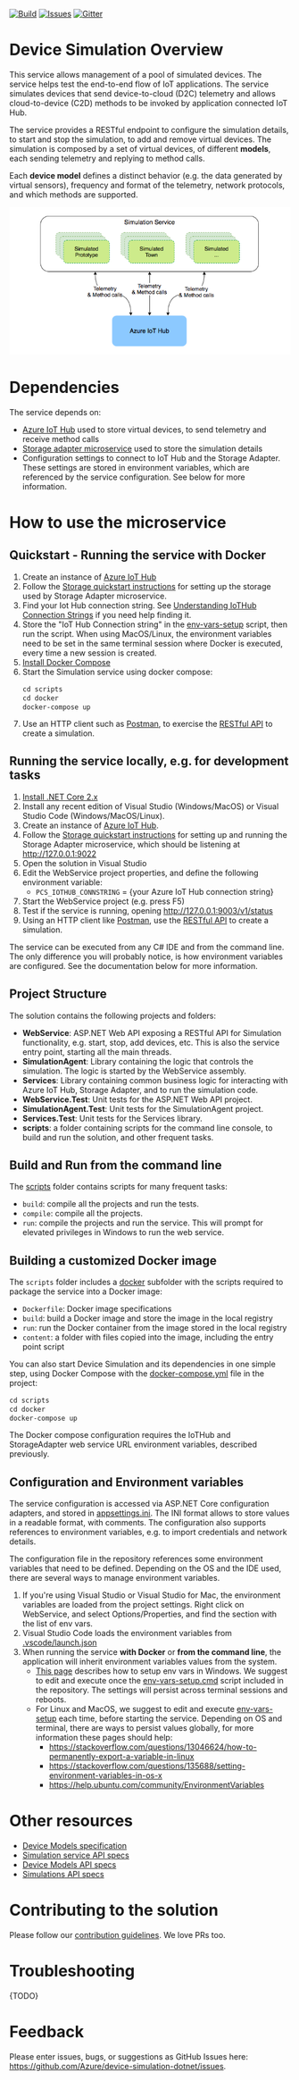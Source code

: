 [![Build][build-badge]][build-url]
[![Issues][issues-badge]][issues-url]
[![Gitter][gitter-badge]][gitter-url]

Device Simulation Overview
==========================

This service allows management of a pool of simulated devices. The service
helps test the end-to-end flow of IoT applications. The service simulates
devices that send device-to-cloud (D2C) telemetry and allows cloud-to-device
(C2D) methods to be invoked by application connected IoT Hub.

The service provides a RESTful endpoint to configure the simulation details,
to start and stop the simulation, to add and remove virtual devices. The
simulation is composed by a set of virtual devices, of different **models**,
each sending telemetry and replying to method calls.

Each **device model** defines a distinct behavior (e.g. the data generated
by virtual sensors), frequency and format of the telemetry, network protocols,
and which methods are supported.

<img src="https://github.com/Azure/device-simulation-dotnet/blob/master/docs/overview.png">

Dependencies
============

The service depends on:

* [Azure IoT Hub][iothub-url] used to store virtual devices, to send
  telemetry and receive method calls
* [Storage adapter microservice][storageadapter-url] used to store the
  simulation details
* Configuration settings to connect to IoT Hub and the Storage Adapter.
  These settings are stored in environment variables, which are referenced
  by the service configuration. See below for more information.

How to use the microservice
===========================

## Quickstart - Running the service with Docker

1. Create an instance of [Azure IoT Hub][iothub-url]
1. Follow the [Storage quickstart instructions][storageadapter-url]
   for setting up the storage used by Storage Adapter microservice.
1. Find your Iot Hub connection string. See
   [Understanding IoTHub Connection Strings][iothubconnstring-url] if you
   need help finding it.
1. Store the "IoT Hub Connection string" in the [env-vars-setup](scripts)
   script, then run the script. When using MacOS/Linux, the environment
   variables need to be set in the same terminal session where Docker is
   executed, every time a new session is created.
1. [Install Docker Compose][docker-compose-install-url]
1. Start the Simulation service using docker compose:
   ```
   cd scripts
   cd docker
   docker-compose up
   ```
1. Use an HTTP client such as [Postman][postman-url], to exercise the
   [RESTful API][wiki-createsim-url] to create a simulation.

## Running the service locally, e.g. for development tasks

1. [Install .NET Core 2.x][dotnet-install]
1. Install any recent edition of Visual Studio (Windows/MacOS) or Visual
   Studio Code (Windows/MacOS/Linux).
1. Create an instance of [Azure IoT Hub][iothub-url].
1. Follow the [Storage quickstart instructions][storageadapter-url] for setting
   up and running the Storage Adapter microservice, which should be listening
   at http://127.0.0.1:9022
1. Open the solution in Visual Studio
1. Edit the WebService project properties, and define the following environment
   variable:
   * `PCS_IOTHUB_CONNSTRING` = {your Azure IoT Hub connection string}
1. Start the WebService project (e.g. press F5)
1. Test if the service is running, opening http://127.0.0.1:9003/v1/status
1. Using an HTTP client like [Postman][postman-url],
   use the [RESTful API][wiki-createsim-url] to create a simulation.

The service can be executed from any C# IDE and from the command line.
The only difference you will probably notice, is how environment variables
are configured. See the documentation below for more information.

## Project Structure

The solution contains the following projects and folders:

* **WebService**: ASP.NET Web API exposing a RESTful API for Simulation
  functionality, e.g. start, stop, add devices, etc. This is also the
  service entry point, starting all the main threads.
* **SimulationAgent**: Library containing the logic that controls the
  simulation. The logic is started by the WebService assembly.
* **Services**: Library containing common business logic for interacting with
  Azure IoT Hub, Storage Adapter, and to run the simulation code.
* **WebService.Test**: Unit tests for the ASP.NET Web API project.
* **SimulationAgent.Test**: Unit tests for the SimulationAgent project.
* **Services.Test**: Unit tests for the Services library.
* **scripts**: a folder containing scripts for the command line console,
  to build and run the solution, and other frequent tasks.

## Build and Run from the command line

The [scripts](scripts) folder contains scripts for many frequent tasks:

* `build`: compile all the projects and run the tests.
* `compile`: compile all the projects.
* `run`: compile the projects and run the service. This will prompt for
  elevated privileges in Windows to run the web service.

## Building a customized Docker image

The `scripts` folder includes a [docker](scripts/docker) subfolder with the
scripts required to package the service into a Docker image:

* `Dockerfile`: Docker image specifications
* `build`: build a Docker image and store the image in the local registry
* `run`: run the Docker container from the image stored in the local registry
* `content`: a folder with files copied into the image, including the entry
  point script

You can also start Device Simulation and its dependencies in one simple step,
using Docker Compose with the
[docker-compose.yml](scripts/docker/docker-compose.yml) file in the project:

```
cd scripts
cd docker
docker-compose up
```

The Docker compose configuration requires the IoTHub and StorageAdapter web
service URL environment variables, described previously.

## Configuration and Environment variables

The service configuration is accessed via ASP.NET Core configuration
adapters, and stored in [appsettings.ini](WebService/appsettings.ini).
The INI format allows to store values in a readable format, with comments.
The configuration also supports references to environment variables, e.g. to
import credentials and network details.

The configuration file in the repository references some environment
variables that need to be defined. Depending on the OS and the IDE used,
there are several ways to manage environment variables.


1. If you're using Visual Studio or Visual Studio for Mac, the environment
   variables are loaded from the project settings. Right click on WebService,
   and select Options/Properties, and find the section with the list of env
   vars.
1. Visual Studio Code loads the environment variables from
   [.vscode/launch.json](.vscode/launch.json)
1. When running the service **with Docker** or **from the command line**, the
   application will inherit environment variables values from the system. 
   * [This page][windows-envvars-howto-url] describes how to setup env vars
     in Windows. We suggest to edit and execute once the
     [env-vars-setup.cmd](scripts/env-vars-setup.cmd) script included in the
     repository. The settings will persist across terminal sessions and reboots.
   * For Linux and MacOS, we suggest to edit and execute
     [env-vars-setup](scripts/env-vars-setup) each time, before starting the
     service. Depending on OS and terminal, there are ways to persist values
     globally, for more information these pages should help:
     * https://stackoverflow.com/questions/13046624/how-to-permanently-export-a-variable-in-linux
     * https://stackoverflow.com/questions/135688/setting-environment-variables-in-os-x
     * https://help.ubuntu.com/community/EnvironmentVariables

Other resources
===============

* [Device Models specification][device-model-wiki]
* [Simulation service API specs][simulation-service-api-spec-wiki]
* [Device Models API specs][device-models-api-spec-wiki]
* [Simulations API specs][simulation-api-spec-wiki]

Contributing to the solution
============================

Please follow our [contribution guidelines](docs/CONTRIBUTING.md).  We love PRs too.

Troubleshooting
===============

{TODO}

Feedback
==========

Please enter issues, bugs, or suggestions as GitHub Issues here: 
https://github.com/Azure/device-simulation-dotnet/issues.





[build-badge]: https://img.shields.io/travis/Azure/device-simulation-dotnet.svg
[build-url]: https://travis-ci.org/Azure/device-simulation-dotnet
[issues-badge]: https://img.shields.io/github/issues/azure/device-simulation-dotnet.svg
[issues-url]: https://github.com/azure/device-simulation-dotnet/issues
[gitter-badge]: https://img.shields.io/gitter/room/azure/iot-solutions.js.svg
[gitter-url]: https://gitter.im/azure/iot-solutions

[iothub-url]: https://azure.microsoft.com/services/iot-hub
[storageadapter-url]: https://github.com/Azure/pcs-storage-adapter-dotnet/blob/master/README.md
[iothubconnstring-url]: https://blogs.msdn.microsoft.com/iotdev/2017/05/09/understand-different-connection-strings-in-azure-iot-hub
[postman-url]: https://www.getpostman.com
[wiki-createsim-url]: https://github.com/Azure/device-simulation-dotnet/wiki/%5BAPI-Specifications%5D-Simulations#create-default-simulation
[vs-install-url]: https://www.visualstudio.com/downloads
[dotnet-install]: https://www.microsoft.com/net/learn/get-started
[windows-envvars-howto-url]: https://superuser.com/questions/949560/how-do-i-set-system-environment-variables-in-windows-10
[docker-compose-install-url]: https://docs.docker.com/compose/install

[device-model-wiki]: https://github.com/Azure/device-simulation-dotnet/wiki/Device-Models
[simulation-service-api-spec-wiki]: https://github.com/Azure/device-simulation-dotnet/wiki/%5BAPI-Specifications%5D-Service
[device-models-api-spec-wiki]: https://github.com/Azure/device-simulation-dotnet/wiki/%5BAPI-Specifications%5D-Device-Models
[simulation-api-spec-wiki]: https://github.com/Azure/device-simulation-dotnet/wiki/%5BAPI-Specifications%5D-Simulations

